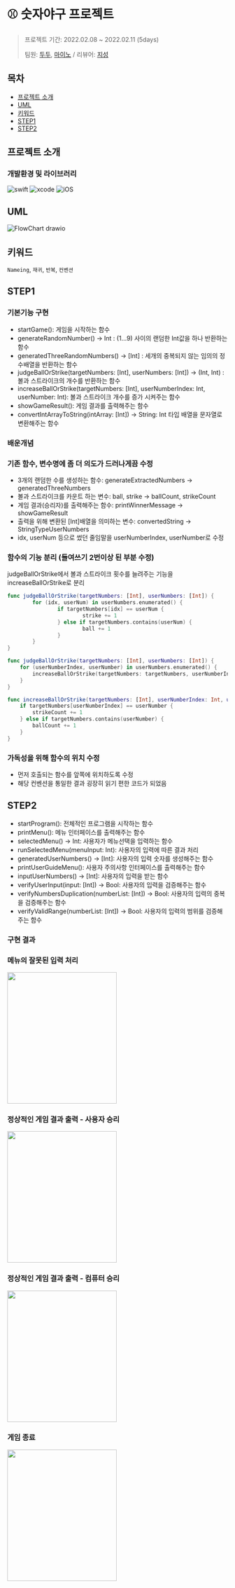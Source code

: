 # ⚾️ 숫자야구 프로젝트

> 프로젝트 기간: 2022.02.08 ~ 2022.02.11 (5days)
> 
> 팀원: [두두](https://github.com/FirstDo), [마이노](https://github.com/Mino777) / 리뷰어: [지성](https://github.com/yim2627)

## 목차

- [프로젝트 소개](#프로젝트-소개)
- [UML](#UML)
- [키워드](#키워드)
- [STEP1](#STEP1)
- [STEP2](#STEP2)

## 프로젝트 소개

### 개발환경 및 라이브러리
![swift](https://img.shields.io/badge/swift-5.0-orange) ![xcode](https://img.shields.io/badge/Xcode-13.0-blue) ![iOS](https://img.shields.io/badge/iOS-15.0-yellow)

## UML

![FlowChart drawio](https://user-images.githubusercontent.com/54234176/152980262-d362762b-eb74-4f36-8002-53361b72a14d.png)

## 키워드

`Nameing`, `재귀`, `반복`, `컨벤션`

## STEP1

### 기본기능 구현

- startGame(): 게임을 시작하는 함수
- generateRandomNumber() -> Int : (1...9) 사이의 랜덤한 Int값을 하나 반환하는 함수
- generatedThreeRandomNumbers() -> [Int] : 세개의 중복되지 않는 임의의 정수배열을 반환하는 함수
- judgeBallOrStrike(targetNumbers: [Int], userNumbers: [Int]) -> (Int, Int) : 볼과 스트라이크의 개수를 반환하는 함수
- increaseBallOrStrike(targetNumbers: [Int], userNumberIndex: Int, userNumber: Int): 볼과 스트라이크 개수를 증가 시켜주는 함수
- showGameResult(): 게임 결과를 출력해주는 함수
- convertIntArrayToString(intArray: [Int]) -> String: Int 타입 배열을 문자열로 변환해주는 함수

### 배운개념

### 기존 함수, 변수명에 좀 더 의도가 드러나게끔 수정

- 3개의 랜덤한 수를 생성하는 함수: generateExtractedNumbers → generatedThreeNumbers
- 볼과 스트라이크를 카운트 하는 변수: ball, strike → ballCount, strikeCount
- 게임 결과(승리자)를 출력해주는 함수: printWinnerMessage → showGameResult
- 출력을 위해 변환된 [Int]배열을 의미하는 변수: convertedString → StringTypeUserNumbers
- idx, userNum 등으로 썼던 줄임말을 userNumberIndex, userNumber로 수정

### 함수의 기능 분리 (들여쓰기 2번이상 된 부분 수정)

judgeBallOrStrike에서 볼과 스트라이크 횟수를 늘려주는 기능을 increaseBallOrStrike로 분리

```swift
func judgeBallOrStrike(targetNumbers: [Int], userNumbers: [Int]) {
        for (idx, userNum) in userNumbers.enumerated() {
                if targetNumbers[idx] == userNum {
                        strike += 1
                } else if targetNumbers.contains(userNum) {
                        ball += 1
                }
        }
}
```

```swift
func judgeBallOrStrike(targetNumbers: [Int], userNumbers: [Int]) {
    for (userNumberIndex, userNumber) in userNumbers.enumerated() {
        increaseBallOrStrike(targetNumbers: targetNumbers, userNumberIndex: userNumberIndex, userNumber: userNumber)
    }
}

func increaseBallOrStrike(targetNumbers: [Int], userNumberIndex: Int, userNumber: Int) {
    if targetNumbers[userNumberIndex] == userNumber {
        strikeCount += 1
    } else if targetNumbers.contains(userNumber) {
        ballCount += 1
    }
}
```

### 가독성을 위해 함수의 위치 수정

- 먼저 호출되는 함수를 앞쪽에 위치하도록 수정
- 해당 컨벤션을 통일한 결과 굉장히 읽기 편한 코드가 되었음


## STEP2

- startProgram(): 전체적인 프로그램을 시작하는 함수
- printMenu(): 메뉴 인터페이스를 출력해주는 함수
- selectedMenu() -> Int: 사용자가 메뉴선택을 입력하는 함수
- runSelectedMenu(menuInput: Int): 사용자의 입력에 따른 결과 처리
- generatedUserNumbers() -> [Int]: 사용자의 입력 숫자를 생성해주는 함수
- printUserGuideMenu(): 사용자 주의사항 인터페이스를 출력해주는 함수
- inputUserNumbers() -> [Int]: 사용자의 입력을 받는 함수
- verifyUserInput(input: [Int]) -> Bool: 사용자의 입력을 검증해주는 함수
- verifyNumbersDuplication(numberList: [Int]) -> Bool: 사용자의 입력의 중복을 검증해주는 함수
- verifyValidRange(numberList: [Int]) -> Bool: 사용자의 입력의 범위를 검증해주는 함수

### 구현 결과

### 메뉴의 잘못된 입력 처리
<img src="https://user-images.githubusercontent.com/69573768/153528908-21c9e027-fcf7-428f-b391-e150cce91ff0.gif" width="250" height="300"/>

### 정상적인 게임 결과 출력 - 사용자 승리
<img src="https://user-images.githubusercontent.com/69573768/153528916-ea8dd9e6-bd65-4742-852f-c74762cf37cb.gif" width="250" height="300"/>

### 정상적인 게임 결과 출력 - 컴퓨터 승리
<img src="https://user-images.githubusercontent.com/69573768/153528917-c94f7dc2-ca0a-4570-9a80-3eaf83010397.gif" width="250" height="300"/>

### 게임 종료
<img src="https://user-images.githubusercontent.com/69573768/153528919-60b49407-366f-4e71-86ad-be8ebc232d84.gif" width="250" height="300"/>



